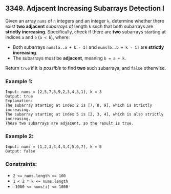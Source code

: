 ## 3349. Adjacent Increasing Subarrays Detection I

Given an array ```nums``` of ```n``` integers and an integer ```k```, determine whether there exist **two adjacent** *subarrays* of length ```k``` such that both subarrays are **strictly increasing**. Specifically, check if there are **two** subarrays starting at indices ```a``` and ```b``` (```a < b```), where:

* Both subarrays ```nums[a..a + k - 1]``` and ```nums[b..b + k - 1]``` are **strictly increasing**.
* The subarrays must be **adjacent**, meaning ```b = a + k```.

Return ```true``` if it is *possible* to find **two** such subarrays, and ```false``` otherwise.

### Example 1:
```
Input: nums = [2,5,7,8,9,2,3,4,3,1], k = 3
Output: true
Explanation:
The subarray starting at index 2 is [7, 8, 9], which is strictly increasing.
The subarray starting at index 5 is [2, 3, 4], which is also strictly increasing.
These two subarrays are adjacent, so the result is true.
```
### Example 2:
```
Input: nums = [1,2,3,4,4,4,4,5,6,7], k = 5
Output: false
```

### Constraints:

* ```2 <= nums.length <= 100```
* ```1 < 2 * k <= nums.length```
* ```-1000 <= nums[i] <= 1000```
